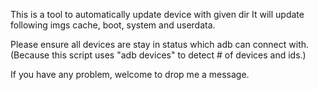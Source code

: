  This is a tool to automatically update device with given dir
 It will update following imgs
 cache, boot, system and userdata.

 Please ensure all devices are stay in status which adb can connect with.
 (Because this script uses "adb devices" to detect # of devices and ids.)

 If you have any problem, welcome to drop me a message.
